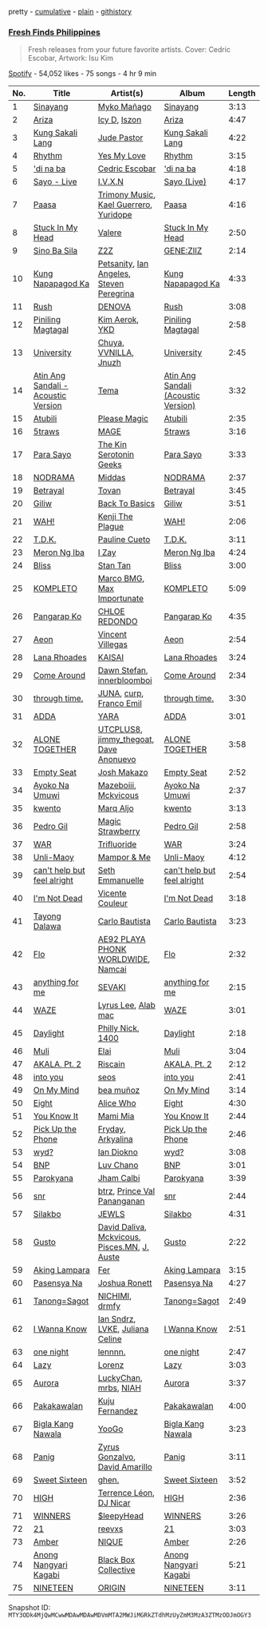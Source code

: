 pretty - [cumulative](/playlists/cumulative/37i9dQZF1DXd41OiKoLJY1.md) - [plain](/playlists/plain/37i9dQZF1DXd41OiKoLJY1) - [githistory](https://github.githistory.xyz/mackorone/spotify-playlist-archive/blob/main/playlists/plain/37i9dQZF1DXd41OiKoLJY1)

### [Fresh Finds Philippines](https://open.spotify.com/playlist/37i9dQZF1DXd41OiKoLJY1)

> Fresh releases from your future favorite artists\. Cover: Cedric Escobar, Artwork: Isu Kim

[Spotify](https://open.spotify.com/user/spotify) - 54,052 likes - 75 songs - 4 hr 9 min

| No. | Title | Artist(s) | Album | Length |
|---|---|---|---|---|
| 1 | [Sinayang](https://open.spotify.com/track/5w6T71pWL8fC8x81h9eSUM) | [Myko Mañago](https://open.spotify.com/artist/4rLjmdSXq2xNqbIGs9Vq2s) | [Sinayang](https://open.spotify.com/album/1I2gCgXoz0ryU7xTWCUkVe) | 3:13 |
| 2 | [Ariza](https://open.spotify.com/track/3ubUGz1bMgmsZGt0zrcRYp) | [Icy D](https://open.spotify.com/artist/0DrnDxPyiRdLOa75RPrA2e), [Iszon](https://open.spotify.com/artist/4SRyvMcMw7hB8szuF0pZLd) | [Ariza](https://open.spotify.com/album/29y4OuQLD5Hl2Vx9SsWfn7) | 4:47 |
| 3 | [Kung Sakali Lang](https://open.spotify.com/track/3AEbulG1jUZ94z6E3QxpOi) | [Jude Pastor](https://open.spotify.com/artist/476EcJSai8XaduuaLuneiW) | [Kung Sakali Lang](https://open.spotify.com/album/09Flm1k4e3vsvzcEvrSugp) | 4:22 |
| 4 | [Rhythm](https://open.spotify.com/track/5A160kSVFpIrcpZ3wrMT6K) | [Yes My Love](https://open.spotify.com/artist/2ySp44kTR0uNVfilvTdyuX) | [Rhythm](https://open.spotify.com/album/7HHET7F7cVbDrdkn9Djwc0) | 3:15 |
| 5 | ['di na ba](https://open.spotify.com/track/6OLW2mJLNP47iPqZhVXe4h) | [Cedric Escobar](https://open.spotify.com/artist/2VzuK7FmRvapbBzdMY1mK2) | ['di na ba](https://open.spotify.com/album/3mUHCRpP9DRpZti8wyUYqJ) | 4:18 |
| 6 | [Sayo \- Live](https://open.spotify.com/track/2i1f6kHRmU2rvle5FvvZpB) | [I.V.X.N](https://open.spotify.com/artist/2OCTaDYhI6ZqXmplfXdtmw) | [Sayo \(Live\)](https://open.spotify.com/album/1Rvwyzo7w6tcWjOd5C7w9K) | 4:17 |
| 7 | [Paasa](https://open.spotify.com/track/3R2DJwLPelz74ViQGvmoXn) | [Trimony Music](https://open.spotify.com/artist/2pcBjPklr4dVKCAt7IsYrW), [Kael Guerrero](https://open.spotify.com/artist/3Lcxk1qxmoKXVMxKSR4aWQ), [Yuridope](https://open.spotify.com/artist/5xOvrnVpLjzfGi69GDlzQY) | [Paasa](https://open.spotify.com/album/6NJOCiM6cQ2pvB9l6vESuw) | 4:16 |
| 8 | [Stuck In My Head](https://open.spotify.com/track/1YoYm28cO6sVwDopCKNd8Y) | [Valere](https://open.spotify.com/artist/5ZQF36w4zKY03Rq4zbYx88) | [Stuck In My Head](https://open.spotify.com/album/47Cr3XsoojeUKIDqowRfHl) | 2:50 |
| 9 | [Sino Ba Sila](https://open.spotify.com/track/79GyME6g0EN0Kh65oGB4jD) | [Z2Z](https://open.spotify.com/artist/26IPaLiQmjviEda655dFFe) | [GENE:ZIIZ](https://open.spotify.com/album/6pMWTpXNMQHwwEc5wuGas8) | 2:14 |
| 10 | [Kung Napapagod Ka](https://open.spotify.com/track/2knkrIxnrHQ92M3rYzoeTC) | [Petsanity](https://open.spotify.com/artist/1OVaCQucAYwylVm6HxeqXm), [Ian Angeles](https://open.spotify.com/artist/6IxJnxBngSEJOBexOeM0Kj), [Steven Peregrina](https://open.spotify.com/artist/5KrSUjqj2SRoveNRwgm2rZ) | [Kung Napapagod Ka](https://open.spotify.com/album/0GbQxyblzhTIeMGLS53FQi) | 4:33 |
| 11 | [Rush](https://open.spotify.com/track/1ZcGIxRAtTXE30cn6MpsM0) | [DENOVA](https://open.spotify.com/artist/1RW6BoCYFpWTdftfYrUIp4) | [Rush](https://open.spotify.com/album/0rZTIpnD5Xf7nKuYAzqqcG) | 3:08 |
| 12 | [Piniling Magtagal](https://open.spotify.com/track/1V3cRQQcLtsL6AxXpCTHrm) | [Kim Aerok](https://open.spotify.com/artist/5KyGoe7tx4ObXK4rzS8dgP), [YKD](https://open.spotify.com/artist/0gpW1aub0XP15Dgg1N3la6) | [Piniling Magtagal](https://open.spotify.com/album/5P3pAWSBAql1bVu4ToFmAO) | 2:58 |
| 13 | [University](https://open.spotify.com/track/0k2R4AFxzNlLQAsCZejojB) | [Chuya](https://open.spotify.com/artist/2GXEVRwL1sW36TxBxq1QsV), [VVNILLA](https://open.spotify.com/artist/77GOFfG6ibHi4EHpJkvUU7), [Jnuzh](https://open.spotify.com/artist/7HyJFrpVIEYmf2tRMVU8hk) | [University](https://open.spotify.com/album/6y04OOpESfEmDM8qVbWlvf) | 2:45 |
| 14 | [Atin Ang Sandali \- Acoustic Version](https://open.spotify.com/track/1MvNQXJRL6vQnDSNo742PK) | [Tema](https://open.spotify.com/artist/0JHGjAEXAEzNH9nEv6Q3TB) | [Atin Ang Sandali \(Acoustic Version\)](https://open.spotify.com/album/0SxfnZAt4gVNUpr6JOS4jq) | 3:32 |
| 15 | [Atubili](https://open.spotify.com/track/6LcYqCwCqMynWNh3kZbjGq) | [Please Magic](https://open.spotify.com/artist/1FplvJfJfToJaXAOgGybFO) | [Atubili](https://open.spotify.com/album/3DlB99ZEAhmAm38Y5k1a8v) | 2:35 |
| 16 | [5traws](https://open.spotify.com/track/3YKEOeOgoLpaM1mOMMjMUM) | [MAGE](https://open.spotify.com/artist/0vhbTpMY6YaoSPlLyWO0JV) | [5traws](https://open.spotify.com/album/06OcVD1DU4ewL2Lu2FZGID) | 3:16 |
| 17 | [Para Sayo](https://open.spotify.com/track/3VONazCmyb8cndcNdUuO9p) | [The Kin Serotonin Geeks](https://open.spotify.com/artist/2FMOMbrklxqTwAtUvp19YA) | [Para Sayo](https://open.spotify.com/album/45aXUBXKJxOGIuwB32LFzs) | 3:33 |
| 18 | [NODRAMA](https://open.spotify.com/track/2vMW2tKA22OyR09Gsjgc92) | [Middas](https://open.spotify.com/artist/0owJAVoC3bHFIfkKvb1qoo) | [NODRAMA](https://open.spotify.com/album/2W3Zv4d37zgiEEj1PkpB8p) | 2:37 |
| 19 | [Betrayal](https://open.spotify.com/track/2Mc5rStGjyUQpWHchY73lb) | [Tovan](https://open.spotify.com/artist/4F3pg30nTfOv7oyrWEKcDk) | [Betrayal](https://open.spotify.com/album/3vaYq5mtGFggmsuMCmMS5u) | 3:45 |
| 20 | [Giliw](https://open.spotify.com/track/7yGzmGuPdbUYZkAamJUP6B) | [Back To Basics](https://open.spotify.com/artist/2Fq5c8FkS7AezbtM8zX5iA) | [Giliw](https://open.spotify.com/album/2zDeYsHv6La8LHK6FDfc1A) | 3:51 |
| 21 | [WAH!](https://open.spotify.com/track/5VzFU0utQ9a2vdXWBEcs0N) | [Kenji The Plague](https://open.spotify.com/artist/7xPWLmOfBpEW4mCHMwnfLx) | [WAH!](https://open.spotify.com/album/5EmVxueC7JQ6PMIlDUoCeV) | 2:06 |
| 22 | [T.D.K.](https://open.spotify.com/track/4kF4VJ0FUHW6Y4INOhJ0Bk) | [Pauline Cueto](https://open.spotify.com/artist/16RosqrGJ7rbsUdDEgTmv8) | [T.D.K.](https://open.spotify.com/album/3BlshNEn9SAMUE2UrTeGU9) | 3:11 |
| 23 | [Meron Ng Iba](https://open.spotify.com/track/4ZbIA5DaqB7bihH1XdpKiL) | [I Zay](https://open.spotify.com/artist/38MFcAqN5M3n8VO7C8Y0H0) | [Meron Ng Iba](https://open.spotify.com/album/3TECcm5JX74zg7EdCs5Qpc) | 4:24 |
| 24 | [Bliss](https://open.spotify.com/track/2ee160Zq8leWme75mCcNYq) | [Stan Tan](https://open.spotify.com/artist/4duhsBPQoYg4a0uvyKvBhH) | [Bliss](https://open.spotify.com/album/36CUKocPdzUDQPwUir0riL) | 3:00 |
| 25 | [KOMPLETO](https://open.spotify.com/track/2jwZHyrs1yxGg5SIobNtvK) | [Marco BMG](https://open.spotify.com/artist/46wFQ13fQTY41FSRJS2m1u), [Max Importunate](https://open.spotify.com/artist/1ey4bEDkXvpAzhMkoEcOlP) | [KOMPLETO](https://open.spotify.com/album/2CBWDk5V8CTFCyCSlxUFdw) | 5:09 |
| 26 | [Pangarap Ko](https://open.spotify.com/track/5CP9JKv45bZY4rom5yj8ou) | [CHLOE REDONDO](https://open.spotify.com/artist/3tJjBFpdnqZOjZMBFJokk4) | [Pangarap Ko](https://open.spotify.com/album/6LbzKvFDdcct6YtbsMSPyx) | 4:35 |
| 27 | [Aeon](https://open.spotify.com/track/5O4bUBP6VOiUuAHMbdc6H9) | [Vincent Villegas](https://open.spotify.com/artist/0hL4lPzFWzh2LSFASaDbhm) | [Aeon](https://open.spotify.com/album/22gNLqb7tv05MLr7b1p4Zf) | 2:54 |
| 28 | [Lana Rhoades](https://open.spotify.com/track/7e8DtNotFWaCuLx12DenHN) | [KAISAI](https://open.spotify.com/artist/4EOmdPzt09dPEFC7IKz1Ei) | [Lana Rhoades](https://open.spotify.com/album/6wrZVpuTwNzg6TeNXnggsZ) | 3:24 |
| 29 | [Come Around](https://open.spotify.com/track/5X5nLKZ0inFGHdGyQPrFnQ) | [Dawn Stefan](https://open.spotify.com/artist/6LjYXL7f4mI7CzFdkvoedz), [innerbloomboi](https://open.spotify.com/artist/3KsXtARnps2rBlq7d8W7wV) | [Come Around](https://open.spotify.com/album/2u26zsydm1nXbig7ODKe2A) | 2:34 |
| 30 | [through time.](https://open.spotify.com/track/00oGOa0SVvvCct5AWyQfCs) | [JUNA](https://open.spotify.com/artist/320c4FrMt0pfsfhhawLm0a), [curp](https://open.spotify.com/artist/4fL2omZ2ksboWx91OkkP1d), [Franco Emil](https://open.spotify.com/artist/7JfZtzHmNbSESvy7xMz6Li) | [through time.](https://open.spotify.com/album/4WOKR6QcabF3pa7ufOsuPd) | 3:30 |
| 31 | [ADDA](https://open.spotify.com/track/5FMl0G0jB1AqkMwfEqKqw8) | [YARA](https://open.spotify.com/artist/18H73DT2GpH7OqXPORF6Bv) | [ADDA](https://open.spotify.com/album/3VNvQtX0BhdQNhjjS0E7zI) | 3:01 |
| 32 | [ALONE TOGETHER](https://open.spotify.com/track/53fjWjjGJDqm1M79W7fHT3) | [UTCPLUS8](https://open.spotify.com/artist/368mLOChWZCXPkEfIRx3or), [jimmy\_thegoat](https://open.spotify.com/artist/47guwsdQUnnKYOEInCv42p), [Dave Anonuevo](https://open.spotify.com/artist/7buJRMVUhTO2JhsNekynv1) | [ALONE TOGETHER](https://open.spotify.com/album/16FyV3LsShp44hfdFe9jTk) | 3:58 |
| 33 | [Empty Seat](https://open.spotify.com/track/0rrMyO2ZHLhxGTLgAEVWIJ) | [Josh Makazo](https://open.spotify.com/artist/6xx5onyQzBbqxee5Ogqouv) | [Empty Seat](https://open.spotify.com/album/4HC5Ve57Sbp0axTYnhxhYh) | 2:52 |
| 34 | [Ayoko Na Umuwi](https://open.spotify.com/track/19voXXQ1fORAEwtN3SZnUX) | [Mazeboiii](https://open.spotify.com/artist/3DFM7ya81iULbYzrxvXzo2), [Mckvicous](https://open.spotify.com/artist/3LmpBDdrBom6TKWedUMayB) | [Ayoko Na Umuwi](https://open.spotify.com/album/3JlPDOEYEHMYqP66cOg3WO) | 2:37 |
| 35 | [kwento](https://open.spotify.com/track/32uackfaZC3EKzB8jqtXco) | [Marq Aljo](https://open.spotify.com/artist/1Hp9XIpVkadYVZQ67rUbZj) | [kwento](https://open.spotify.com/album/7hldQtMcfD3UXqrLjlvu8m) | 3:13 |
| 36 | [Pedro Gil](https://open.spotify.com/track/2bBErqAITbqQxR7BeVSr4T) | [Magic Strawberry](https://open.spotify.com/artist/3zGhjRCQkEWQ1LFkCq9VP7) | [Pedro Gil](https://open.spotify.com/album/1uE7DedunGJV6tL0u1IuRa) | 2:58 |
| 37 | [WAR](https://open.spotify.com/track/4Tgrk0Af7EWwSUoxfJm4xh) | [Trifluoride](https://open.spotify.com/artist/0567Ria9cdL0xqqRceQb0C) | [WAR](https://open.spotify.com/album/5MxOgNruCStm7MrANVtwew) | 3:24 |
| 38 | [Unli\-Maoy](https://open.spotify.com/track/7CWbeDowiJe0lOQepUQfEj) | [Mampor & Me](https://open.spotify.com/artist/35KnA0mCBvxwVj9r8kIOwP) | [Unli\-Maoy](https://open.spotify.com/album/74xN2YIILv2UfaN6XXgthi) | 4:12 |
| 39 | [can't help but feel alright](https://open.spotify.com/track/4TwKgYsBaRCNuAwxLlbK0W) | [Seth Emmanuelle](https://open.spotify.com/artist/6PWh39mP9db3DQhpEzkyNd) | [can't help but feel alright](https://open.spotify.com/album/0AoGiWZxpiFUMQasPYePSD) | 2:54 |
| 40 | [I'm Not Dead](https://open.spotify.com/track/1Gkrhv8LGUfuobYdbjSrXZ) | [Vicente Couleur](https://open.spotify.com/artist/1Yp40p0bMPFS7WMPQCvB7A) | [I'm Not Dead](https://open.spotify.com/album/5twwI5vDi1lh98KEnWqpJ2) | 3:18 |
| 41 | [Tayong Dalawa](https://open.spotify.com/track/2QkyjHGGTj0EwirLcxn9W6) | [Carlo Bautista](https://open.spotify.com/artist/3SwnBBc7T2hYRPnPGUDmh9) | [Carlo Bautista](https://open.spotify.com/album/0aoPXAuHgdhvYfd2Wv6dDu) | 3:23 |
| 42 | [Flo](https://open.spotify.com/track/7INk8ci1ohXsEpiaquK4hA) | [AE92 PLAYA PHONK WORLDWIDE](https://open.spotify.com/artist/4rsxeYdlTjLNBz02CumXeZ), [Namcai](https://open.spotify.com/artist/3AMGlo1n6WwOV1SdGGXuZW) | [Flo](https://open.spotify.com/album/6EroOOu19EUTGRLqAJUoJc) | 2:32 |
| 43 | [anything for me](https://open.spotify.com/track/4ZdlziPIr8qlIaWMjHycAR) | [SEVAKI](https://open.spotify.com/artist/6TlgWSCL1F10ObkhYJWoVo) | [anything for me](https://open.spotify.com/album/1Lm4ZyoXGVJiADgcggGsZ5) | 2:15 |
| 44 | [WAZE](https://open.spotify.com/track/6bB0C0j9lRaF9p9nV5itGj) | [Lyrus Lee](https://open.spotify.com/artist/6TApVvDDtb3qrJUWxII8VM), [Alab mac](https://open.spotify.com/artist/5tPerQ6K0RMIcjXWZRLeN2) | [WAZE](https://open.spotify.com/album/45GdlWFKQJEQUVn2rfaAeW) | 3:01 |
| 45 | [Daylight](https://open.spotify.com/track/19UN16mgucQdQ1dlj6WG6o) | [Philly Nick](https://open.spotify.com/artist/6ZZIuxXZHgHU9Ad3yRaxj5), [1400](https://open.spotify.com/artist/3khYSaUr7GBHWZY0ZdzbQr) | [Daylight](https://open.spotify.com/album/2WQU5nu0FV6qYe6AUOBbCq) | 2:18 |
| 46 | [Muli](https://open.spotify.com/track/7hYa7L5s1XxWDduZ9GkwKt) | [Elai](https://open.spotify.com/artist/1pLqMf5TeGjCXnb6HzM51R) | [Muli](https://open.spotify.com/album/2ulhdRlMGbhnTmjFuWONS7) | 3:04 |
| 47 | [AKALA, Pt\. 2](https://open.spotify.com/track/4AZmKsasIqL7fK7VjmbNsq) | [Riscain](https://open.spotify.com/artist/75u8xQcO628eeqr5DiODWD) | [AKALA, Pt\. 2](https://open.spotify.com/album/4IUwf7cr18NHO7Pc3HLYSJ) | 2:12 |
| 48 | [into you](https://open.spotify.com/track/2fLRfhOu73SlSW1jCXekFu) | [seos](https://open.spotify.com/artist/3ARcA6vRUflFo0cG4qgrKW) | [into you](https://open.spotify.com/album/4qu7eDfurqFQvoaJEvjVvA) | 2:41 |
| 49 | [On My Mind](https://open.spotify.com/track/7H6SgyhyAFPafKs0aooRGs) | [bea muñoz](https://open.spotify.com/artist/1f2YyRnqF3mQmKwB4Uofog) | [On My Mind](https://open.spotify.com/album/6S3WdzWEqAOKUNmR8pFSRh) | 3:14 |
| 50 | [Eight](https://open.spotify.com/track/1tMFRU39SzOUxbCG5MCbIZ) | [Alice Who](https://open.spotify.com/artist/2jLl5zxlXBbjfMvSxRfg6M) | [Eight](https://open.spotify.com/album/7CWPjFb8xMcXxccCaXxPr1) | 4:30 |
| 51 | [You Know It](https://open.spotify.com/track/1K7LeLfz6QrJFnRK7z2lNg) | [Mami Mia](https://open.spotify.com/artist/3RMHJ4MSASEwXx7LoKSiXj) | [You Know It](https://open.spotify.com/album/0RgBVOFMfA0TJMGvukP6Sz) | 2:44 |
| 52 | [Pick Up the Phone](https://open.spotify.com/track/1E0vj2WXQJzYi0EdxoXg6f) | [Fryday](https://open.spotify.com/artist/4QDQlEE69slOs65KGRNheo), [Arkyalina](https://open.spotify.com/artist/5Ul72bB2L32QsVmMO4ULN4) | [Pick Up the Phone](https://open.spotify.com/album/0bgZFDgPdQBey0353clmPh) | 2:46 |
| 53 | [wyd?](https://open.spotify.com/track/1CXWPOylRpwYB1X07HM4Kc) | [Ian Diokno](https://open.spotify.com/artist/3z3W9kUHoV3stenERtAbsr) | [wyd?](https://open.spotify.com/album/0AdYHPvx5bi3LyZV2qJgij) | 3:08 |
| 54 | [BNP](https://open.spotify.com/track/7aHWPlX6ueBctgKr0XTDXA) | [Luv Chano](https://open.spotify.com/artist/2G1Q3sk6LPIvcOigCDIJW3) | [BNP](https://open.spotify.com/album/5ER4IPtu6eHSEhrYTBXRUL) | 3:01 |
| 55 | [Parokyana](https://open.spotify.com/track/2GfOYzHukLTssJp9N5uRt3) | [Jham Calbi](https://open.spotify.com/artist/2G0y9DkGPnP25CpqZzXSAm) | [Parokyana](https://open.spotify.com/album/3RWxj0C2KAMO1GdcSEZHe6) | 3:39 |
| 56 | [snr](https://open.spotify.com/track/1juCuBkHajITTTstgqxO6Y) | [btrz](https://open.spotify.com/artist/0yWspHpHulaVwTzB50Aiqo), [Prince Val Pananganan](https://open.spotify.com/artist/2021qdIEvW82l4aIozXlOb) | [snr](https://open.spotify.com/album/1uG9IDRUpZQFkHA6Cmynku) | 2:44 |
| 57 | [Silakbo](https://open.spotify.com/track/0WUAghwy5r3hmWfWvvF0DC) | [JEWLS](https://open.spotify.com/artist/7q04BWRYEPkJ1vKJlQgzap) | [Silakbo](https://open.spotify.com/album/4CLDReZawDHoJFIapGzadb) | 4:31 |
| 58 | [Gusto](https://open.spotify.com/track/6cu2Ei8u3sFBgrBHtxrYmZ) | [David Daliva](https://open.spotify.com/artist/4O82yAA1c1eHsb0swmwxCp), [Mckvicous](https://open.spotify.com/artist/3LmpBDdrBom6TKWedUMayB), [Pisces.MN](https://open.spotify.com/artist/38Xmv6NoOX157hPeH5Tzsh), [J\. Auste](https://open.spotify.com/artist/0jp35QSUB7nbth0BGvLIYi) | [Gusto](https://open.spotify.com/album/0Ce8EAqXhUH3Z3XCh20SH4) | 2:22 |
| 59 | [Aking Lampara](https://open.spotify.com/track/1IhdkHcToUYlsQjZDlsdMo) | [Fer](https://open.spotify.com/artist/3p297g0B6UdXL3CPo9czhs) | [Aking Lampara](https://open.spotify.com/album/0QXHjiw6NC2qmaHoBIBJhv) | 3:15 |
| 60 | [Pasensya Na](https://open.spotify.com/track/0xzuDImj3bVI9hqbUmM9CX) | [Joshua Ronett](https://open.spotify.com/artist/05CqspBaIIIRiSalv0jGQ3) | [Pasensya Na](https://open.spotify.com/album/3ZqUj0hlPQLd1TrXhgwuME) | 4:27 |
| 61 | [Tanong=Sagot](https://open.spotify.com/track/0qjrH4A3i883rohSGhZZgQ) | [NICHIMI](https://open.spotify.com/artist/1rhYDmb4KM53o8F1WdaDMg), [drmfy](https://open.spotify.com/artist/4hsyXkZRXr0zZ8WNQAJnhp) | [Tanong=Sagot](https://open.spotify.com/album/2rk0mUREvjxeHckRRXUBAb) | 2:49 |
| 62 | [I Wanna Know](https://open.spotify.com/track/4c1yfzKWcctKeG9fOref4Y) | [Ian Sndrz](https://open.spotify.com/artist/7nXqRAyNSiAiM0TpmKw0SC), [LVKE](https://open.spotify.com/artist/13rLafoYydN0Dv4IgYKjST), [Juliana Celine](https://open.spotify.com/artist/2RCkCOEvP4aLFW2IbJcSs4) | [I Wanna Know](https://open.spotify.com/album/44om0rNWARUIk8CNQfuTwT) | 2:51 |
| 63 | [one night](https://open.spotify.com/track/1zI5gUifb91l59QIGSJF1R) | [lennnn.](https://open.spotify.com/artist/0hYiCyMrUkdDFsO7ud2dUX) | [one night](https://open.spotify.com/album/5vBPlwmu6SFQY7MjVAghFy) | 2:47 |
| 64 | [Lazy](https://open.spotify.com/track/0YLQKnKN28I44qqzTGsTKc) | [Lorenz](https://open.spotify.com/artist/0fZcZCndBWE3BfnL6ivACA) | [Lazy](https://open.spotify.com/album/1VzTIS71GxwPNwk8OgttCu) | 3:03 |
| 65 | [Aurora](https://open.spotify.com/track/3ApPICqobBUBcxzPHPs4v8) | [LuckyChan](https://open.spotify.com/artist/6wVI7vgz3JJKAHz6JJ3Vwi), [mrbs](https://open.spotify.com/artist/2R62t8unsOg9BXMAbO4LYp), [NIAH](https://open.spotify.com/artist/3c0WsEt9CmDtAetIfpxdkr) | [Aurora](https://open.spotify.com/album/3hRdEjUJlhL0mA2qgLGGsw) | 3:37 |
| 66 | [Pakakawalan](https://open.spotify.com/track/5D8aVTGWlcYHNpaSXZ4Lek) | [Kuju Fernandez](https://open.spotify.com/artist/6qN3DQ4Lc9c2B0ZtpAukdQ) | [Pakakawalan](https://open.spotify.com/album/1pwSVguUQVC2dv7sU7LV3c) | 4:00 |
| 67 | [Bigla Kang Nawala](https://open.spotify.com/track/3dtKiaSfjbbzRyMQ4IVYKr) | [YooGo](https://open.spotify.com/artist/0C2UMiL7SHWJFBvrdGzdn7) | [Bigla Kang Nawala](https://open.spotify.com/album/0zV7fagucKSeoBGkiAtU4Y) | 3:23 |
| 68 | [Panig](https://open.spotify.com/track/3OSi0DpXKd3VTKXVMEWGWL) | [Zyrus Gonzalvo](https://open.spotify.com/artist/54SktmFr8sMHqp1nQ9FIvN), [David Amarillo](https://open.spotify.com/artist/2YJOOuuXBLdG1ZKOzsxTxO) | [Panig](https://open.spotify.com/album/1VwtWqX40kRWFMmHmKEqMN) | 3:11 |
| 69 | [Sweet Sixteen](https://open.spotify.com/track/4ughMxm8mF5jKGnQSOmrbd) | [ghen.](https://open.spotify.com/artist/5zpcDVAl7cn1EnYecqlOdi) | [Sweet Sixteen](https://open.spotify.com/album/3vytKtXrzd2RYNy9vGVju2) | 3:52 |
| 70 | [HIGH](https://open.spotify.com/track/4eqTWC7u1Lo7xyIBx7hOCk) | [Terrence Léon](https://open.spotify.com/artist/1faJFMrWV8RaqP9E9kmXHI), [DJ Nicar](https://open.spotify.com/artist/55UMFd9r0qGYgueJPE93tW) | [HIGH](https://open.spotify.com/album/0Uesor45Wv0dci693n6WlI) | 2:36 |
| 71 | [WINNERS](https://open.spotify.com/track/5bvDOy9c414Kr5hd8NUaTW) | [$leepyHead](https://open.spotify.com/artist/1yTuGfjk4ijlf6W7NjpOlm) | [WINNERS](https://open.spotify.com/album/2tToaCUeDsPQwQSbY680ru) | 3:26 |
| 72 | [21](https://open.spotify.com/track/70KUHzLVIHFvY3NnYHbBoU) | [reevxs](https://open.spotify.com/artist/2dH6JX7w7SFjd0EqGcwBJq) | [21](https://open.spotify.com/album/1QwpAHSMPKQQPdtPER8LT2) | 3:03 |
| 73 | [Amber](https://open.spotify.com/track/6I72sIKUaCg6A3AJlwxPzy) | [NIQUE](https://open.spotify.com/artist/1WQe45y6Y82CVCdADvv1v9) | [Amber](https://open.spotify.com/album/2CocxbPkV3ILvWXcQNWFwU) | 2:26 |
| 74 | [Anong Nangyari Kagabi](https://open.spotify.com/track/00Gb4SHzNobGya7K0iQqip) | [Black Box Collective](https://open.spotify.com/artist/0wKpCwB9oqKN7Lq6XRnUym) | [Anong Nangyari Kagabi](https://open.spotify.com/album/1SIiqRc4JB5wFC3rW5arYY) | 5:21 |
| 75 | [NINETEEN](https://open.spotify.com/track/0Cw0OWK2sMsTGv9wNGwhUM) | [ORIGIN](https://open.spotify.com/artist/0b02sb1yDfitXVVkMJ73gt) | [NINETEEN](https://open.spotify.com/album/62OjGe6ZIl1tPapJMRZvmJ) | 3:11 |

Snapshot ID: `MTY3ODk4MjQwMCwwMDAwMDAwMDVmMTA2MWJiMGRkZTdhMzUyZmM3MzA3ZTMzODJmOGY3`
